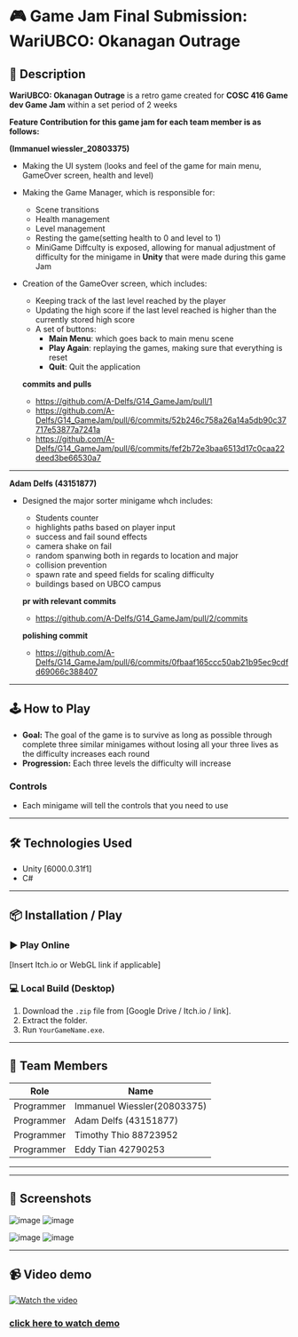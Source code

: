 # 🎮 Game Jam Final Submission: WariUBCO: Okanagan Outrage

## 📖 Description
**WariUBCO: Okanagan Outrage** is a retro game created for **COSC 416 Game dev Game Jam** within a set period of 2 weeks



**Feature Contribution  for this game jam for each team member is as follows:**


**(Immanuel wiessler_20803375)**
- Making the UI system (looks and feel of the game for main menu, GameOver screen, health and level)
- Making the Game Manager, which is responsible for:
  - Scene transitions
  - Health management
  - Level management
  - Resting the game(setting health to 0 and level to 1)
  - MiniGame Diffculty is exposed, allowing for manual adjustment of difficulty for the minigame in **Unity** that were made during this game Jam  
- Creation of the GameOver screen, which includes:
  - Keeping track of the last level reached by the player
  - Updating the high score if the last level reached is higher than the currently stored high score
  - A set of buttons:
    - **Main Menu**: which goes back to main menu scene 
    - **Play Again**: replaying the games, making sure that everything is reset 
    - **Quit**: Quit the application
   
   **commits and pulls**
    
    - https://github.com/A-Delfs/G14_GameJam/pull/1
    - https://github.com/A-Delfs/G14_GameJam/pull/6/commits/52b246c758a26a14a5db90c37717e53877a7241a
    - https://github.com/A-Delfs/G14_GameJam/pull/6/commits/fef2b72e3baa6513d17c0caa22deed3be66530a7

---
**Adam Delfs (43151877)**

- Designed the major sorter minigame whch includes:
  - Students counter
  - highlights paths based on player input 
  - success and fail sound effects 
  - camera shake on fail
  - random spanwing both in regards to location and major
  - collision prevention 
  - spawn rate and speed fields for scaling difficulty 
  - buildings based on UBCO campus


   **pr with relevant commits**
   - https://github.com/A-Delfs/G14_GameJam/pull/2/commits
 
  **polishing commit**
   - https://github.com/A-Delfs/G14_GameJam/pull/6/commits/0fbaaf165ccc50ab21b95ec9cdfd69066c388407
    
    

   







---

## 🕹️ How to Play

- **Goal:** The goal of the game is to survive as long as possible through complete three similar minigames without losing all your three lives as the difficulty increases each round 
- **Progression:** Each three levels the difficulty will increase 

### Controls
- Each minigame will tell the controls that you need to  use
---

## 🛠️ Technologies Used

- Unity [6000.0.31f1]
- C#

---

## 📦 Installation / Play

### ▶️ Play Online
[Insert Itch.io or WebGL link if applicable]

### 💻 Local Build (Desktop)
1. Download the `.zip` file from [Google Drive / Itch.io / link].
2. Extract the folder.
3. Run `YourGameName.exe`.

---

## 👥 Team Members

| Role       | Name                |
|------------|---------------------|
| Programmer | Immanuel Wiessler(20803375) |
| Programmer    |  Adam Delfs (43151877)  |
| Programmer      | Timothy Thio 88723952    |
| Programmer     | Eddy Tian 42790253    |
---

---

## 📸 Screenshots
![image](https://github.com/user-attachments/assets/9fa1c7ba-9597-44b7-9813-06e87df9069c)
![image](https://github.com/user-attachments/assets/430d96d4-8470-43e1-a8df-31d5f1efaa2c)

![image](https://github.com/user-attachments/assets/08ad05cc-6a76-47d3-ae3a-f0ed59ec3558)
![image](https://github.com/user-attachments/assets/7cff4238-c1d1-47c2-9c72-d3765c6aee96)


---
## 📹 Video demo
[![Watch the video](https://img.youtube.com/vi/sLKzlnJ_070/maxresdefault.jpg)](https://youtu.be/sLKzlnJ_070)

### [click here to watch demo](https://youtu.be/sLKzlnJ_070)
